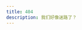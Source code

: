 ```yaml
---
title: 404
description: 我们好像迷路了？
---
```

<style>
  body > header.page-header{
    height: 100vh;
    display: block;
  }
  :root,html,body{
    overflow:hidden;
  }

</style>
<script>
  li=["done","spark"]
  for(var i=0;i<li.length;i++)
    if(window.location.href.search("farad314.github.io/"+li[i]) != -1)
      document.getElementsByClassName("project-tagline")[0].innerText+="\n\n你找的内容可能不存在或被隐藏了。"
</script>
